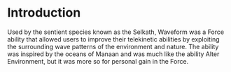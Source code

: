 # Introduction
Used by the sentient species known as the Selkath, Waveform was a Force ability that allowed users to improve their telekinetic abilities by exploiting the surrounding wave patterns of the environment and nature.
The ability was inspired by the oceans of Manaan and was much like the ability Alter Environment, but it was more so for personal gain in the Force.
